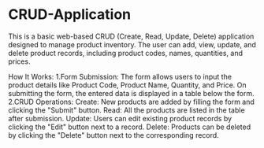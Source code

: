 # CRUD-Application
This is a basic web-based CRUD (Create, Read, Update, Delete) application designed to manage product inventory. The user can add, view, update, and delete product records, including product codes, names, quantities, and prices.

How It Works:
1.Form Submission:
The form allows users to input the product details like Product Code, Product Name, Quantity, and Price.
On submitting the form, the entered data is displayed in a table below the form.
2.CRUD Operations:
Create: New products are added by filling the form and clicking the "Submit" button.
Read: All the products are listed in the table after submission.
Update: Users can edit existing product records by clicking the "Edit" button next to a record.
Delete: Products can be deleted by clicking the "Delete" button next to the corresponding record.
